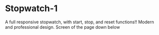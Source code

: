 # Stopwatch-1
A full responsive stopwatch, with start, stop, and reset functions!! Modern and professional design. Screen of the page down below
